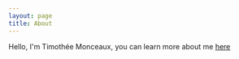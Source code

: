 ```yaml
---
layout: page
title: About
---
```


Hello, I'm Timothée Monceaux, you can learn more about me [here](http://timothee.monceaux.me)